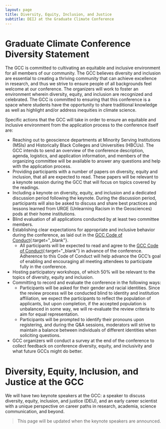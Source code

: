 ```yaml
---
layout: page
title: Diversity, Equity, Inclusion, and Justice
subtitle: DEIJ at the Graduate Climate Conference
---
```


# Graduate Climate Conference Diversity Statement

The GCC is committed to cultivating an equitable and inclusive environment for all members of our community. The GCC believes diversity and inclusion are essential to creating a thriving community that can achieve excellence in research, and thus we strive to ensure people of all backgrounds feel welcome at our conference. The organizers will work to foster an environment wherein diversity, equity, and inclusion are recognized and celebrated. The GCC is committed to ensuring that this conference is a space where students have the opportunity to share traditional knowledge as well as highlight and/or address inequities in climate science. 


Specific actions that the GCC will take in order to ensure an equitable and inclusive environment from the application process to the conference itself are:

- Reaching out to geoscience departments at Minority Serving Institutions (MSIs) and Historically Black Colleges and Universities (HBCUs).  The GCC intends to send an overview of the conference description, agenda, logistics, and application information, and members of the organizing committee will be available to answer any questions and help with the application process.
- Providing participants with a number of papers on diversity, equity and inclusion, that all are expected to read. These papers will be relevant to a keynote session during the GCC that will focus on topics covered by the readings. 
- Including a keynote on diversity, equity, and inclusion and a dedicated discussion period following the keynote.  During the discussion period, participants will also be asked to discuss and share best practices and lessons learned from URGE (Unlearning Racism in the Geosciences) pods at their home institutions.  
- Blind evaluation of all applications conducted by at least two committee members. 
- Establishing clear expectations for appropriate and inclusive behavior during the conference, as laid out in the [GCC Code of Conduct](https://graduateclimateconference.github.io/pdf/GCC2022_CodeOfConduct.pdf){:target="_blank"}. 
    - All participants will be expected to read and agree to the [GCC Code of Conduct](https://graduateclimateconference.github.io/pdf/GCC2022_CodeOfConduct.pdf){:target="_blank"} in advance of the conference. Adherence to this Code of Conduct will help advance the GCC’s goal of enabling and encouraging all meeting attendees to participate fully in the conference. 
- Hosting participatory workshops, of which 50% will be relevant to the topics of diversity, equity and inclusion.
- Committing to record and evaluate the conference in the following ways:
    - Participants will be asked for their gender and racial identities. Since the review process will be conducted blind to identity and institution affiliation, we expect the participants to reflect the population of applicants, but upon completion, if the accepted population is unbalanced in some way, we will re-evaluate the review criteria to aim for equal representation.
    - Participants will be prompted to identify their pronouns upon registering, and during the Q&A sessions, moderators will strive to maintain a balance between individuals of different identities when soliciting questions.
- GCC organizers will conduct a survey at the end of the conference to collect feedback on conference diversity, equity, and inclusivity and what future GCCs might do better.

# Diversity, Equity, Inclusion, and Justice at the GCC

We will have two keynote speakers at the GCC: a speaker to discuss diversity, equity, inclusion, and justice (DEIJ), and an early career scientist with a unique perspective on career paths in research, academia, science communication, and beyond.

> This page will be updated when the keynote speakers are announced.
